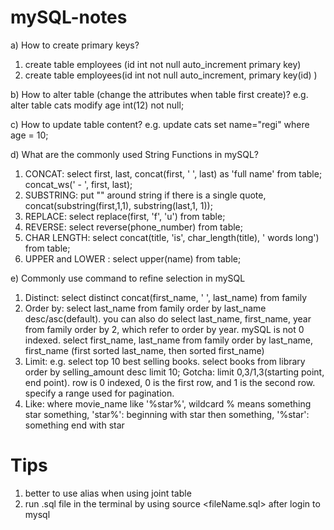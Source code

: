 # mySQL-notes
a) How to create primary keys?
1. create table employees (id int not null auto_increment primary key)
2. create table employees(id int not null auto_increment, primary key(id) )

b) How to alter table (change the attributes when table first create)?	e.g. alter table cats modify age int(12) not null;

c) How to update table content? e.g. update cats set name="regi" where age = 10;

d) What are the commonly used String Functions in mySQL?
1. CONCAT: select first, last, concat(first, ' ', last) as 'full name' from table; concat_ws(' - ', first, last);
2. SUBSTRING: put "" around string if there is a single quote, concat(substring(first,1,1), substring(last,1, 1));
3. REPLACE: select replace(first, 'f', 'u') from table;
4. REVERSE: select reverse(phone_number) from table;
5. CHAR LENGTH: select concat(title, 'is', char_length(title), ' words long') from table; 
6. UPPER and LOWER : select upper(name) from table;

e) Commonly use command to refine selection in mySQL
1. Distinct: select distinct concat(first_name, ' ', last_name) from family
2. Order by: select last_name from family order by last_name desc/asc(default). you can also do select last_name, first_name, year from family order by 2, which refer to order by year. mySQL is not 0 indexed. select first_name, last_name from family order by last_name, first_name (first sorted last_name, then sorted first_name)
3. Limit: e.g. select top 10 best selling books. select books from library order by selling_amount desc limit 10; Gotcha: limit 0,3/1,3(starting point, end point). row is 0 indexed, 0 is the first row, and 1 is the second row. specify a range used for pagination. 
4. Like: where movie_name like '%star%', wildcard % means something star something, 'star%': beginning with star then something, '%star': something end with star

# Tips
1. better to use alias when using joint table
2. run .sql file in the terminal by using source <fileName.sql> after login to mysql
